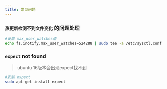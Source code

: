 ```yaml
---
title: 常见问题
---
```


### `热更新检测不到文件变化` 的问题处理

```bash
#设置 max_user_watches值
echo fs.inotify.max_user_watches=524288 | sudo tee -a /etc/sysctl.conf && sudo sysctl -p
```

### `expect` not found
> ubuntu 16版本会出现expect找不到

```bash
#安装 expect
sudo apt-get install expect
```
